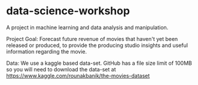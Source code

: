 # data-science-workshop
A project in machine learning and data analysis and manipulation.

Project Goal: Forecast future revenue of movies that haven't yet been released or produced, to provide the producing studio insights and useful information regarding the movie.

Data: We use a kaggle based data-set. GitHub has a file size limit of 100MB so you will need to download the data-set at https://www.kaggle.com/rounakbanik/the-movies-dataset
